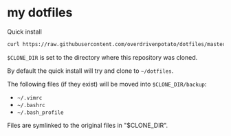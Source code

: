 # my dotfiles

Quick install

```sh
curl https://raw.githubusercontent.com/overdrivenpotato/dotfiles/master/setup.sh -sSf | sh
```

`$CLONE_DIR` is set to the directory where this repository was cloned.

By default the quick install will try and clone to `~/dotfiles`.

The following files (if they exist) will be moved into `$CLONE_DIR/backup`:

  * `~/.vimrc`
  * `~/.bashrc`
  * `~/.bash_profile`

Files are symlinked to the original files in "$CLONE_DIR".
